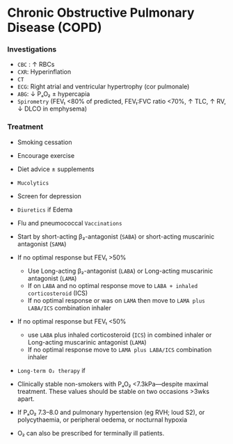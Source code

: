 # Chronic Obstructive Pulmonary Disease (COPD)

### Investigations

- `CBC` : ↑ RBCs
- `CXR`: Hyperinflation
- `CT`
- `ECG`: Right atrial and ventricular hypertrophy (cor pulmonale)
- `ABG`: ↓ PₐO₂ ± hypercapia
- `Spirometry` (FEV₁ <80% of predicted, FEV₁:FVC ratio <70%, ↑ TLC, ↑ RV, ↓ DLCO in emphysema)

### Treatment

- Smoking cessation
- Encourage exercise
- Diet advice ± supplements
- `Mucolytics`
- Screen for depression
- `Diuretics` if Edema
- Flu and pneumococcal `Vaccinations`
- Start by short-acting β₂-antagonist (`SABA`) or short-acting muscarinic antagonist (`SAMA`)
- If no optimal response but FEV₁ >50%

  - Use Long-acting β₂-antagonist (`LABA`) or Long-acting muscarinic antagonist (`LAMA`)
  - If on `LABA` and no optimal response move to `LABA + inhaled corticosteroid` (ICS)
  - If no optimal response or was on `LAMA` then move to `LAMA plus LABA/ICS` combination inhaler

- If no optimal response but FEV₁ <50%

  - use `LABA` plus inhaled corticosteroid (`ICS`) in combined inhaler or Long-acting muscarinic antagonist (`LAMA`)
  - If no optimal response move to `LAMA plus LABA/ICS` combination inhaler

- `Long-term O₂ therapy` if
- Clinically stable non-smokers with PₐO₂ <7.3kPa—despite maximal treatment. These values should be stable on two occasions >3wks apart.
- If PₐO₂ 7.3–8.0 and pulmonary hypertension (eg RVH; loud S2), or polycythaemia, or peripheral oedema, or nocturnal hypoxia
- O₂ can also be prescribed for terminally ill patients.
